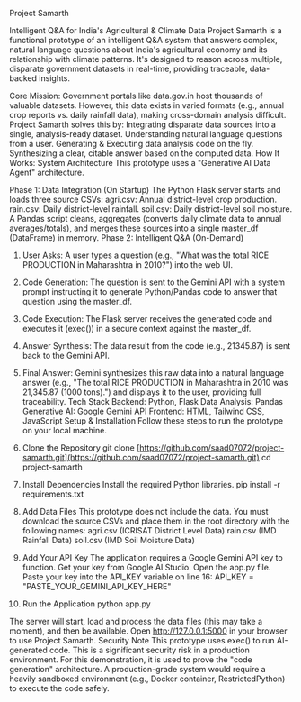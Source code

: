Project Samarth

Intelligent Q&A for India's Agricultural & Climate Data
Project Samarth is a functional prototype of an intelligent Q&A system that answers complex, natural language questions about India's agricultural economy and its relationship with climate patterns.
It's designed to reason across multiple, disparate government datasets in real-time, providing traceable, data-backed insights.

Core Mission:
Government portals like data.gov.in host thousands of valuable datasets. However, this data exists in varied formats (e.g., annual crop reports vs. daily rainfall data), making cross-domain analysis difficult.
Project Samarth solves this by:
Integrating disparate data sources into a single, analysis-ready dataset.
Understanding natural language questions from a user.
Generating & Executing data analysis code on the fly.
Synthesizing a clear, citable answer based on the computed data.
How It Works: System Architecture
This prototype uses a "Generative AI Data Agent" architecture.

Phase 1: Data Integration (On Startup)
The Python Flask server starts and loads three source CSVs:
agri.csv: Annual district-level crop production.
rain.csv: Daily district-level rainfall.
soil.csv: Daily district-level soil moisture.
A Pandas script cleans, aggregates (converts daily climate data to annual averages/totals), and merges these sources into a single master_df (DataFrame) in memory.
Phase 2: Intelligent Q&A (On-Demand)
1. User Asks: A user types a question (e.g., "What was the total RICE PRODUCTION in Maharashtra in 2010?") into the web UI.
2. Code Generation: The question is sent to the Gemini API with a system prompt instructing it to generate Python/Pandas code to answer that question using the master_df.
3. Code Execution: The Flask server receives the generated code and executes it (exec()) in a secure context against the master_df.
4. Answer Synthesis: The data result from the code (e.g., 21345.87) is sent back to the Gemini API.
5. Final Answer: Gemini synthesizes this raw data into a natural language answer (e.g., "The total RICE PRODUCTION in Maharashtra in 2010 was 21,345.87 (1000 tons).") and displays it to the user, providing full traceability.
Tech Stack
Backend: Python, Flask
Data Analysis: Pandas
Generative AI: Google Gemini API
Frontend: HTML, Tailwind CSS, JavaScript
Setup & Installation
Follow these steps to run the prototype on your local machine.
1. Clone the Repository
git clone [https://github.com/saad07072/project-samarth.git](https://github.com/saad07072/project-samarth.git)
cd project-samarth


2. Install Dependencies
Install the required Python libraries.
pip install -r requirements.txt


3. Add Data Files
This prototype does not include the data. You must download the source CSVs and place them in the root directory with the following names:
agri.csv (ICRISAT District Level Data)
rain.csv (IMD Rainfall Data)
soil.csv (IMD Soil Moisture Data)
4. Add Your API Key
The application requires a Google Gemini API key to function.
Get your key from Google AI Studio.
Open the app.py file.
Paste your key into the API_KEY variable on line 16:
API_KEY = "PASTE_YOUR_GEMINI_API_KEY_HERE"


5. Run the Application
python app.py


The server will start, load and process the data files (this may take a moment), and then be available.
Open http://127.0.0.1:5000 in your browser to use Project Samarth.
Security Note
This prototype uses exec() to run AI-generated code. This is a significant security risk in a production environment. For this demonstration, it is used to prove the "code generation" architecture. A production-grade system would require a heavily sandboxed environment (e.g., Docker container, RestrictedPython) to execute the code safely.
